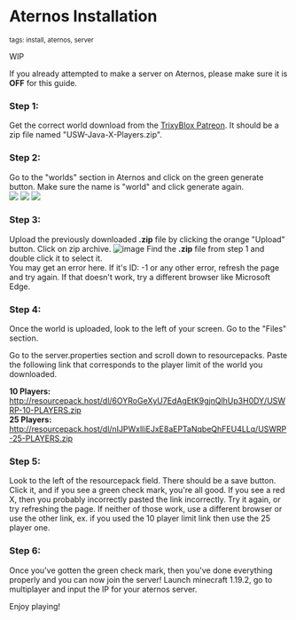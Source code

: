 # Aternos Installation
<sup>tags: install, aternos, server</sup>

WIP

If you already attempted to make a server on Aternos, please make sure it is **OFF** for this guide.

### __Step 1:__ 
Get the correct world download from the [TrixyBlox Patreon](https://www.patreon.com/TrixyBlox/posts). It should be a zip file named "USW-Java-X-Players.zip". <br />

### __Step 2:__ 
Go to the "worlds" section in Aternos and click on the green generate button. Make sure the name is "world" and click generate again. <br />
![](https://user-images.githubusercontent.com/119267405/205163619-ffea20df-b45f-44b4-bb9f-5e0a0d9ef6e7.png)
![](https://user-images.githubusercontent.com/119267405/205164377-5191411d-ee42-4552-8f81-dff0d4d0342a.png)
![](https://user-images.githubusercontent.com/119267405/205166012-e44eb010-fcff-4b00-8bbf-778a80b467a7.png)


### __Step 3:__ 
Upload the previously downloaded __.zip__ file by clicking the orange "Upload" button. Click on zip archive.
 ![image](https://user-images.githubusercontent.com/119267405/205166310-3765aaca-d300-4169-b693-83e4bc2b8c2c.png)
   Find the __.zip__ file from step 1 and double click it to select it. <br /> You may get an error here. If it's ID: -1 or any other error, refresh the page and try again. If that doesn't work, try a different browser like Microsoft Edge. <br />

### __Step 4:__ 
Once the world is uploaded, look to the left of your screen. Go to the "Files" section.
 
   Go to the server.properties section and scroll down to resourcepacks. Paste the following link that corresponds to the player limit of the world you downloaded.

__10 Players:__ http://resourcepack.host/dl/6OYRoGeXyU7EdAgEtK9gjnQlhUp3H0DY/USWRP-10-PLAYERS.zip <br />
__25 Players:__ http://resourcepack.host/dl/nIJPWxlIiEJxE8aEPTaNqbeQhFEU4LLq/USWRP-25-PLAYERS.zip

### __Step 5:__ 
Look to the left of the resourcepack field. There should be a save button. Click it, and if you see a green check mark, you're all good. If you see a red X, then you probably incorrectly pasted the link incorrectly. Try it again, or try refreshing the page. If neither of those work, use a different browser or use the other link, ex. if you used the 10 player limit link then use the 25 player one.<br />

### __Step 6:__ 
Once you've gotten the green check mark, then you've done everything properly and you can now join the server! Launch minecraft 1.19.2, go to multiplayer and input the IP for your aternos server.

Enjoy playing!
